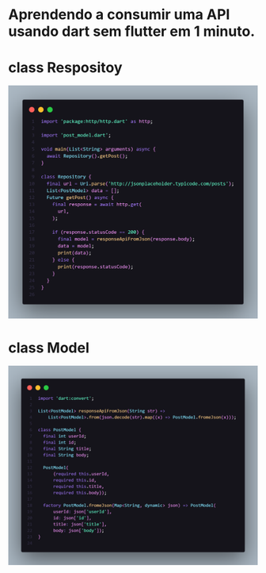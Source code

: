 
# Aprendendo a consumir uma API usando dart sem  flutter em 1 minuto.

# class Respositoy

![image_main](https://github.com/Jacob-dvlp/exemplo-get-data-using-dart/blob/master/image_main.png)
# class Model

![image_model](https://github.com/Jacob-dvlp/exemplo-get-data-using-dart/blob/master/image_model.png)
